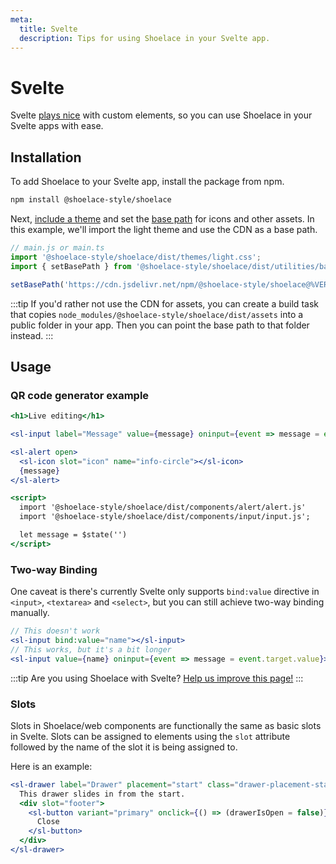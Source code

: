 ```yaml
---
meta:
  title: Svelte
  description: Tips for using Shoelace in your Svelte app.
---
```


# Svelte

Svelte [plays nice](https://custom-elements-everywhere.com/#svelte) with custom elements, so you can use Shoelace in your Svelte apps with ease.

## Installation

To add Shoelace to your Svelte app, install the package from npm.

```bash
npm install @shoelace-style/shoelace
```

Next, [include a theme](/getting-started/themes) and set the [base path](/getting-started/installation#setting-the-base-path) for icons and other assets. In this example, we'll import the light theme and use the CDN as a base path.

```jsx
// main.js or main.ts
import '@shoelace-style/shoelace/dist/themes/light.css';
import { setBasePath } from '@shoelace-style/shoelace/dist/utilities/base-path';

setBasePath('https://cdn.jsdelivr.net/npm/@shoelace-style/shoelace@%VERSION%/%CDNDIR%/');
```

:::tip
If you'd rather not use the CDN for assets, you can create a build task that copies `node_modules/@shoelace-style/shoelace/dist/assets` into a public folder in your app. Then you can point the base path to that folder instead.
:::

## Usage

### QR code generator example

```jsx
<h1>Live editing</h1>

<sl-input label="Message" value={message} oninput={event => message = event.target.value}></sl-input>

<sl-alert open>
  <sl-icon slot="icon" name="info-circle"></sl-icon>
  {message}
</sl-alert>

<script>
  import '@shoelace-style/shoelace/dist/components/alert/alert.js'
  import '@shoelace-style/shoelace/dist/components/input/input.js';

  let message = $state('')
</script>
```

### Two-way Binding

One caveat is there's currently Svelte only supports `bind:value` directive in `<input>`, `<textarea>` and `<select>`, but you can still achieve two-way binding manually.

```jsx
// This doesn't work
<sl-input bind:value="name"></sl-input>
// This works, but it's a bit longer
<sl-input value={name} oninput={event => message = event.target.value}></sl-input>
```

:::tip
Are you using Shoelace with Svelte? [Help us improve this page!](https://github.com/shoelace-style/shoelace/blob/next/docs/frameworks/svelte.md)
:::

### Slots

Slots in Shoelace/web components are functionally the same as basic slots in Svelte. Slots can be assigned to elements using the `slot` attribute followed by the name of the slot it is being assigned to.

Here is an example:

```jsx
<sl-drawer label="Drawer" placement="start" class="drawer-placement-start" bind:open=[drawerIsOpen}>
  This drawer slides in from the start.
  <div slot="footer">
    <sl-button variant="primary" onclick={() => (drawerIsOpen = false)}>
      Close
    </sl-button>
  </div>
</sl-drawer>
```
